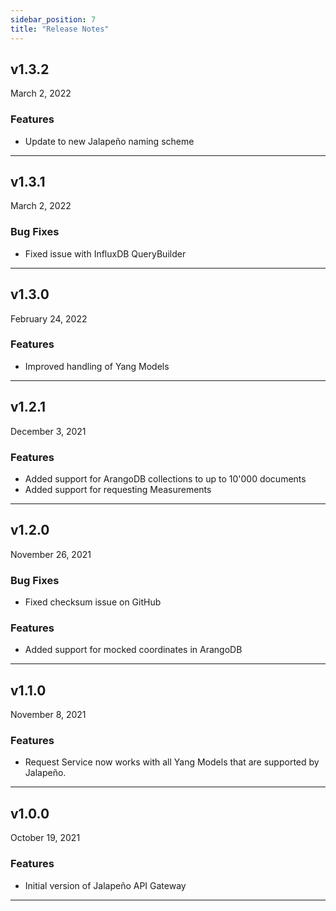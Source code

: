 ```yaml
---
sidebar_position: 7
title: "Release Notes"
---
```


## v1.3.2

March 2, 2022

### Features

- Update to new Jalapeño naming scheme

<hr />

## v1.3.1

March 2, 2022

### Bug Fixes

- Fixed issue with InfluxDB QueryBuilder

<hr />

## v1.3.0

February 24, 2022

### Features

- Improved handling of Yang Models

<hr />

## v1.2.1

December 3, 2021

### Features

- Added support for ArangoDB collections to up to 10'000 documents
- Added support for requesting Measurements

<hr />

## v1.2.0

November 26, 2021

### Bug Fixes

- Fixed checksum issue on GitHub

### Features

- Added support for mocked coordinates in ArangoDB

<hr />

## v1.1.0

November 8, 2021

### Features

- Request Service now works with all Yang Models that are supported by Jalapeño.

<hr />

## v1.0.0

October 19, 2021

### Features

- Initial version of Jalapeño API Gateway

<hr />